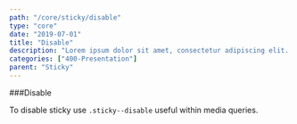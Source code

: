 ```yaml
---
path: "/core/sticky/disable"
type: "core"
date: "2019-07-01"
title: "Disable"
description: "Lorem ipsum dolor sit amet, consectetur adipiscing elit. Nunc tempus laoreet leo sit amet iaculis."
categories: ["400-Presentation"]
parent: "Sticky"
---
```


###Disable

To disable sticky use `.sticky--disable` useful within media queries.

<demo>
  <div class="demo_item" data-iframe="iframe/demos/sticky/disable">
  </div>
</demo>
